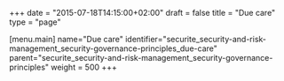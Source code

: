 +++
date = "2015-07-18T14:15:00+02:00"
draft = false
title = "Due care"
type = "page"

[menu.main]
name="Due care"
identifier="securite_security-and-risk-management_security-governance-principles_due-care"
parent="securite_security-and-risk-management_security-governance-principles"
weight = 500
+++